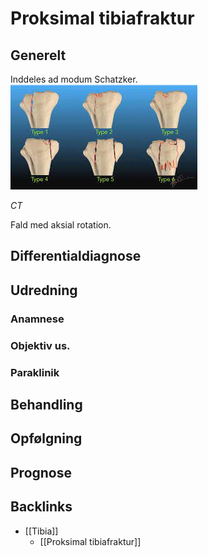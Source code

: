 # Proksimal tibiafraktur
## Generelt
Inddeles ad modum Schatzker.
![](BearImages/05326948-260A-4186-ADB6-81DE19188BDD-21052-000044D5AAF235C4/download.jpg)

*CT*

Fald med aksial rotation.

## Differentialdiagnose


## Udredning
### Anamnese

### Objektiv us.

### Paraklinik

## Behandling


## Opfølgning


## Prognose
 

## Backlinks
* [[Tibia]]
	* [[Proksimal tibiafraktur]]

<!-- #anki/tag/med/Orto #anki/deck/Medicine -->

<!-- {BearID:040B3173-FAA7-4156-A4E7-3777363D7092-21052-000044CABF497C14} -->
